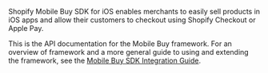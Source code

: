 Shopify Mobile Buy SDK for iOS enables merchants to easily sell products in iOS apps and allow their customers to checkout using Shopify Checkout or Apple Pay.

This is the API documentation for the Mobile Buy framework. For an overview of framework and a more general guide to using and extending the framework, see the [Mobile Buy SDK Integration Guide](https://docs.shopify.com/mobile-buy-sdk/api/ios/integration-guide).
